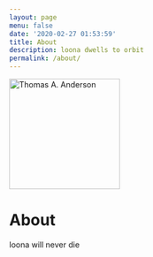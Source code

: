 ```yaml
---
layout: page
menu: false
date: '2020-02-27 01:53:59'
title: About
description: loona dwells to orbit
permalink: /about/
---
```


<img class="img-rounded" src="/assets/img/uploads/profile.png" alt="Thomas A. Anderson" width="200">

# About

loona will never die 
